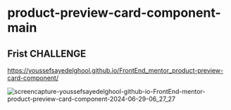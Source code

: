 # product-preview-card-component-main

## Frist  CHALLENGE 

https://youssefsayedelghool.github.io/FrontEnd_mentor_product-preview-card-component/

![screencapture-youssefsayedelghool-github-io-FrontEnd-mentor-product-preview-card-component-2024-06-29-06_27_27](https://github.com/YoussefSayedElghool/FrontEnd_mentor_product-preview-card-component/assets/114729678/02beab4b-5f4f-46a6-b039-0b24fbbd0edd)

